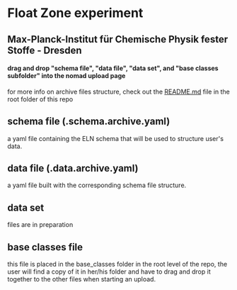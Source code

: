 # Float Zone experiment
## Max-Planck-Institut für Chemische Physik fester Stoffe - Dresden


#### drag and drop "schema file", "data file", "data set", and "base classes subfolder" into the nomad upload page 

for more info on archive files structure, check out the [README.md](https://github.com/FAIRmat-Experimental/Area_A_application_definitions/blob/main/README.md) file in the root folder of this repo

## schema file (.schema.archive.yaml)
  
a yaml file containing the ELN schema that will be used to structure user's data. 

## data file (.data.archive.yaml)

a yaml file built with the corresponding schema file structure. 

## data set 

files are in preparation

## base classes file

this file is placed in the base_classes folder in the root level of the repo, the user will find a copy of it in her/his folder and have to drag and drop it together to the other files when starting an upload.

